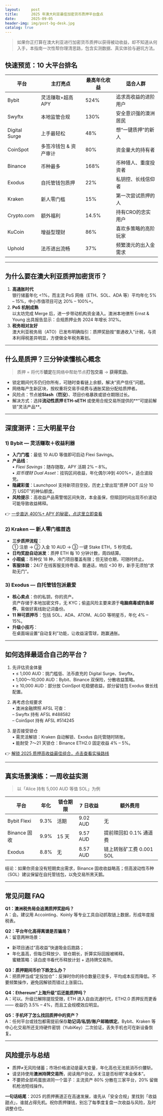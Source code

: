 ```yaml
---
layout:     post
title:      2025 年澳大利亚最佳加密货币质押平台盘点
date:       2025-09-05
header-img: img/post-bg-desk.jpg
catalog: true
---
```


> 如果你正打算在澳大利亚进行加密货币质押以获得被动收益，却不知道从何入手，本指南一次性帮你理清思路，包含实测数据、真实体验与避坑方法。

## 快速预览：10 大平台排名

| 平台 | 主打亮点 | 最高年化收益 | 适合人群 |
|---|---|---|---|
| Bybit | 灵活赚取+超高 APY | 524% | 追求高收益的进阶用户 |
| Swyftx | 本地监管合规 | 130% | 安全意识强的澳洲居民 |
| Digital Surge | 上手最轻松 | 48% | 想“一键质押”的新人 |
| CoinSpot | 多签冷钱包 & 资产审计 | 80% | 资金量大的持有者 |
| Binance | 币种最多 | 168% | 币种猎人、重度投资者 |
| Exodus | 自托管钱包质押 | 22% | 私钥控、长线信仰者 |
| Kraken | 新人零门槛 | 15% | 第一次尝试质押的人 |
| Crypto.com | 额外福利 | 14.5% | 持有CRO的忠实用户 |
| KuCoin | 增益型理财 | 86% | 喜欢多策略的高阶玩家 |
| Uphold | 法币进出流畅 | 37% | 频繁澳元的出入金需求 |

---

## 为什么要在澳大利亚质押加密货币？

1. **高通胀时代**  
   银行储蓄年化 <1%，而主流 PoS 网络（ETH、SOL、ADA 等）平均年化 5% – 15%，中小市值项目可达 20% – 100%+。
2. **PoS 机制成熟**  
   以太坊完成 Merge 后，进一步带动机构资金涌入。澳洲本地律所 Ernst & Young 出具报告显示：合规质押业务 2024 年增长 312%。
3. **税务相对友好**  
   澳大利亚税务局（ATO）已发布明确指引：质押奖励按“普通收入”计税，与资本利得税差异明显，方便做全年税务筹划。

---

## 什么是质押？三分钟读懂核心概念

> 质押 = 将代币**锁定**在网络中帮助节点**打包交易** → **获得奖励**。

- 锁定期间代币仍归你所有，可随时查看链上余额，解决“资产信任”问题。  
- 网络每产生新区块，按权重将交易手续费与通胀奖励分配给质押者。  
- 风险点：节点被**Slash（罚没）**、项目价格暴跌或锁仓期限过长。  
- 解决方式：选择**流动性质押 ETH-sETH** 或使用合规交易所提供的**“可提前解锁”灵活产品**。

---

## 深度测评：三大明星平台

### 1) Bybit — 灵活赚取＋收益利器

- **入门门槛**：最低 10 AUD 等值即可启动 Flexi Savings。  
- **产品线**：  
  • *Flexi Savings*：随存随取，APY 活期 2% – 8%。  
  • *双币理财 Dual Asset*：挂钩区间收益，年化偶尔冲到 400%+，适合波段党。  
- **隐藏彩蛋**：Launchpool 支持新项目空投，历史上曾出现“质押 DOT 瓜分 10 万 USDT”的神仙额度。  
- **风险提示**：高收益产品需警惕区间失效，本金虽保，但赎回时间出现币价波动可能导致收益稀释。

👉 [一步直达 400%+ APY 的秘密，点这里立即查看](https://okxdog.com/)

### 2) Kraken — 新人零门槛首选

- **三步质押流程**：  
  ① 注册 → ② 入金 10 AUD → ③ 一键 Stake ETH，5 秒完成。  
- **日均奖励自动派发**：质押 ETH 每 10 分钟计数，周四结算。  
- **小瑕疵**：币种仅 18 种，冷门项目覆盖有限；但无锁仓期，可随时终止。  
- **客服体验**：24/7 在线客服支持粤语、普通话，响应 <30 秒，新手无须怕“求助无门”。

### 3) Exodus — 自托管钱包派最爱

- **核心卖点**：你的私钥，你的资产。  
  资产存储于本地加密文件，无 KYC；偷盗风险主要来源于**电脑病毒或钓鱼邮件**，需做好离线助记词备份。  
- **11 种可质押币**：包括 SOL、ADA、ATOM、ALGO 等明星币，年化 4% – 15%。  
- **升级小技巧**：  
  在桌面端设置“自动复利”功能，让收益滚雪球，跑赢通胀。

---

## 如何选择最适合自己的平台？

1. 先评估资金体量  
   • ≤ 1,000 AUD：挑门槛低、法币直充的 Digital Surge、Swyftx。  
   • 1,000～10,000 AUD：Bybit、Binance 双保险，分散收益策略。  
   • ≥ 10,000 AUD：部分放 CoinSpot 吃稳健收益，部分留钱包 Exodus 做长线配置。

2. 再考虑合规要求  
   • 澳洲金融牌照 AFSL 可查：  
     – Swyftx 持有 AFSL #488582  
     – CoinSpot 持有 AFSL #514245

3. 是否接受锁仓  
   • 需灵活解锁：Kraken 自动解锁、Exodus 自托管随时转账。  
   • 能耐受 7～21 天锁仓：Binance ETH2.0 固定收益 4% – 5%。

👉 [解锁 2025 质押高收益最佳组合，点击查看实操路线](https://okxdog.com/)

---

## 真实场景演练：一周收益实测

> 以「Alice 持有 5,000 AUD 等值 SOL」为例

| 平台 | 年化 | 锁仓期限 | 7 日收益 | 额外费用 |
|---|---|---|---|---|
| Bybit Flexi | 9.3% | 活期 | 9.02 AUD | 无 |
| Binance 固收 | 9.9% | 15 天 | 9.57 AUD | 提前赎回扣 0.1% 通道费 |
| Exodus | 8.8% | 无 | 8.57 AUD | 链上转账矿工费 0.001 SOL |

结论：如果你资金没有短期卖出需求，Binance 固收收益略高；但高波动性币种（SOL）建议保留在自托管钱包，以免交易所黑天鹅。

---

## 常见问题 FAQ

**Q1：澳洲税务局会追溯质押奖励吗？**  
A：会。建议用 Accointing、Koinly 等专业工具自动抓取链上数据，形成年度报税表。

**Q2：平台年化高得离谱是否骗局？**  
A：留意两种场景：  
- 新项目通过“高收益”快速吸金后跑路；  
- 年化虽高，但每日释放少、锁仓期长，折算实际回报被稀释。  
蜜糖策略：读白皮书看代币释放计划 + 选持牌交易所。

**Q3：质押期间币价下跌怎么办？**  
A：把质押当成“定投加仓”：反弹时你的持仓数量已变多，平均成本反而降低。不要频繁操作，避免因解锁而错过上涨窗口。

**Q4：Ethereum“上海升级”后还能质押吗？**  
A：可以。升级已解除提现受限，ETH 进入自由流通时代，ETH2.0 质押反而更香 —— 收益仍 3.5% – 4%，而且工会规模效应明显。

**Q5：手机坏了怎么找回质押中的资产？**  
A：任何平台或钱包都需提前保存**助记词/私钥/账户邮箱绑定**。Bybit、Kraken 等中心化交易所还支持硬件密钥（YubiKey）二次验证，丢失手机也可在新设备恢复。

---

## 风险提示与总结

- 质押≠无风险储蓄；市场价格波动是最大变量，年化高也无法抵消币价腰斩。  
- 请坚持使用**澳洲持牌交易所**，阅读用户协议，关注是否标明“本金保本”。  
- 不要把全部鸡蛋放进同一个篮子：主流资产 80% 分散在三家平台，20% 留做机枪池短线操作。

**一句话结尾**：2025 的质押赛道正在高速发展，谁先从「安全合规」里找到「收益甜点」，谁就占得先机。祝你质押赚钱，别忘了每季度复盘一次收益与风险，及时调整仓位。